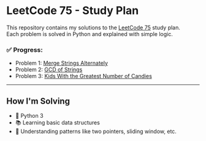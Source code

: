 # LeetCode 75 - Study Plan

This repository contains my solutions to the [LeetCode 75](https://leetcode.com/study-plan/leetcode-75/) study plan.  
Each problem is solved in Python and explained with simple logic.

### ✅ Progress:
- Problem 1: [Merge Strings Alternately](https://leetcode.com/problems/merge-strings-alternately/)
- Problem 2: [GCD of Strings](https://leetcode.com/problems/greatest-common-divisor-of-strings/)
- Problem 3: [Kids With the Greatest Number of Candies](https://leetcode.com/problems/kids-with-the-greatest-number-of-candies/)
---

## How I'm Solving
- 🔰 Python 3
- 📚 Learning basic data structures
- 🧠 Understanding patterns like two pointers, sliding window, etc.
